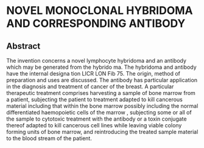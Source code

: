 # NOVEL MONOCLONAL HYBRIDOMA AND CORRESPONDING ANTIBODY

## Abstract
The invention concerns a novel lymphocyte hybridoma and an antibody which may be generated from the hybrido ma. The hybridoma and antibody have the internal designa tion LICR LON Fib 75. The origin, method of preparation and uses are discussed. The antibody has particular application in the diagnosis and treatment of cancer of the breast. A particular therapeutic treatment comprises harvesting a sample of bone marrow from a patient, subjecting the patient to treatment adapted to kill cancerous material including that within the bone marrow possibly including the normal differentiated haemopoietic cells of the marrow , subjecting some or all of the sample to cytotoxic treatment with the antibody or a toxin conjugate thereof adapted to kill cancerous cell lines while leaving viable colony forming units of bone marrow, and reintroducing the treated sample material to the blood stream of the patient.